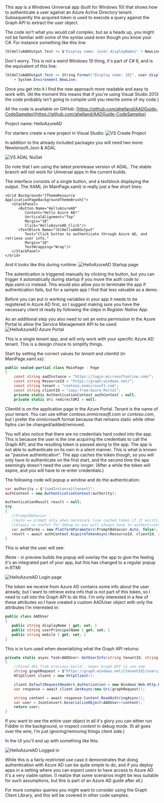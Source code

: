 ﻿<properties
	pageTitle="HelloAzureAD"
	description="How to build a Windows Universal app authenticating a client through Azure AD."
	slug="helloazuread"
    order="500"
	keywords="Azure AD, AAD, Integration, Identity, Web App, AAD App Registration"
/>

This app is a Windows Universal app (built for Windows 10) that shows how to authenticate a user against an Azure Active Directory tenant. Subsequently the acquired token is used to execute a query against the Graph API to extract the user object. 

The code isn't what you would call complex, but as a heads up, you might not be familiar with some of the syntax used even though you know your C#.
For instance something like this line: 
```cs
lblHelloAADOutput.Text += $"Display name: {user.displayName}" + NewLine;
```

Don't worry. This is not a weird Windows 10 thing, it's part of C# 6, and is the equivalent of this line:
```cs
lblHelloAADOutput.Text += String.Format("Display name: {0}", user.displayName) 
    + System.Environment.NewLine;
```

Once you get into it I find the new approach more readable and easy to work with. (At the moment this means that if you're using Visual Studio 2013 the code probably isn't going to compile until you rewrite some of my code.)

All the code is available on GitHub:
[https://github.com/ahelland/AADGuide-CodeSamples](https://github.com/ahelland/AADGuide-CodeSamples)

Project name: HelloAzureAD

For starters create a new project in Visual Studio:
![VS Create Project](_assets/HelloAzureAD_01.PNG)

In addition to the already included packages you will need two more: Newtonsoft.Json &amp; ADAL

![VS ADAL NuGet](_assets/HelloAzureAD_02.PNG)

Do note that I am using the latest prerelease version of ADAL. The stable branch will not work for Universal apps in the current builds.

The interface consists of a single button, and a textblock displaying the output. The XAML (in MainPage.xaml) is really just a few short lines:
```xaml
<Grid Background="{ThemeResource ApplicationPageBackgroundThemeBrush}">
   <StackPanel>
      <Button Name="HelloAzureAD" 
         Content="Hello Azure AD!" 
         VerticalAlignment="Top" 
         Margin="10" 
         Click="HelloAzureAD_Click"/>
      <TextBlock Name="lblHelloAADOutput" 
         Text="Click button to authenticate through Azure AD, and retrieve user info." 
         Margin="10" 
         TextWrapping="Wrap"/>
   </StackPanel>
</Grid>
```
And it looks like this during runtime:
![HelloAzureAD Startup page](_assets/HelloAzureAD_03.PNG)

The autentication is triggered manually by clicking the button, but you can trigger it automatically during startup if you move the auth code to _App.xaml.cs_ instead. This would also allow you to terminate the app if authentication fails, but for a sample app I find that less valuable as a demo.

Before you can put in working variables in your app it needs to be registered in Azure AD first, so I suggest making sure you have the necessary client id ready by following the steps in _Register Native App_.

As an additional step you also need to set an extra permission in the Azure Portal to allow the Service Management API to be used:
![HelloAzureAD Azure Portal](_assets/HelloAzureAD_04.PNG)

This is a single tenant app, and will only work with your specific Azure AD tenant. This is a design choice to simplify things.

Start by setting the correct values for _tenant_ and _clientId_ (in MainPage.xaml.xs):
```cs
public sealed partial class MainPage : Page
{
    const string aadInstance = "https://login.microsoftonline.com/";
    const string ResourceId = "https://graph.windows.net/";
    const string tenant = "contoso.onmicrosoft.com";
    const string clientId = "copy-from-Azure-Portal";
    private static AuthenticationContext authContext = null;
    private static Uri redirectURI = null;
```

ClientId is on the application page in the Azure Portal. Tenant is the name of your tenant. You can use either _contoso.onmicrosoft.com_ or _contoso.com_, but I prefer the onmicrosoft format because that remains static while other fqdns can be changed/added/removed.

You will also notice that there are no credentials hard coded into the app. This is because the user is the one acquiring the credentials to call the Graph API, and the resulting token is passed along to the app. The app is not able to authenticate on its own in a silent manner. This is what is known as "passive authentication". The app caches the token though, so you will only have to authenticate on the first start, and the second time the app seemingly doesn't need the user any longer. (After a while the token will expire, and you will have to re-enter credentials.)

The following code will popup a window and do the authentication:
```cs
var authority = $"{aadInstance}{tenant}";
authContext = new AuthenticationContext(authority);

AuthenticationResult result = null;
try
{
   //PromptBehavior
   //Auto == prompt only when necessary (use cached token if it exists)
   //Always == useful for debug as you will always have to authenticate
   var authParms = new PlatformParameters(PromptBehavior.Auto, false);
   result = await authContext.AcquireTokenAsync(ResourceId, clientId, redirectURI, authParms);
}
```

This is what the user will see: 

(Note - in preview builds the popup will overlay the app to give the feeling it's an integrated part of your app, but this has changed to a regular popup in RTM)

![HelloAzureAD Login page](_assets/HelloAzureAD_05.PNG)

The token we receive from Azure AD contains some info about the user already, but I want to retrieve extra info that is not part of this token, so I need to call into the Graph API to do this.
I'm only interested in a few of these attributes so I have created a custom AADUser object with only the attributes I'm interested in:
```cs
public class AADUser
{
   public string displayName { get; set; }
   public string userPrincipalName { get; set; }
   public string mobile { get; set; }
}
```

This is in turn used when deserializing what the Graph API returns:
```cs
private static async Task<AADUser> GetUserInfo(string tenantId, string userId, string token)
{
    //Fixed 401 from previous build - newer Graph API in use now
    string graphRequest = $"https://graph.windows.net/{tenantId}/users/{userId}?api-version=1.6";
    HttpClient client = new HttpClient();

    client.DefaultRequestHeaders.Authorization = new Windows.Web.Http.Headers.HttpCredentialsHeaderValue("Bearer", token);
    var response = await client.GetAsync(new Uri(graphRequest));

    string content = await response.Content.ReadAsStringAsync();
    var user = JsonConvert.DeserializeObject<AADUser>(content);
    return user;
}
```

If you want to see the entire user object in all it's glory you can either run Fiddler in the background, or inspect _content_ in debug mode. (It all goes over the wire, I'm just ignoring/removing things client side.)

In the UI you'll end up with something like this:

![HelloAzureAD Logged in](_assets/HelloAzureAD_06.PNG)

While this is a fairly restricted use case it demonstrates that doing authentication with Azure AD can be quite simple to do, and if you deploy apps in a setting where you can expect users to have access to Azure AD it's a very viable option. (I realize that some scenarios might be less suitable for such assumptions, but this is part of an Azure AD guide after all.) 

For more complex queries you might want to consider using the Graph Client Library, and this will be covered in other code samples.
